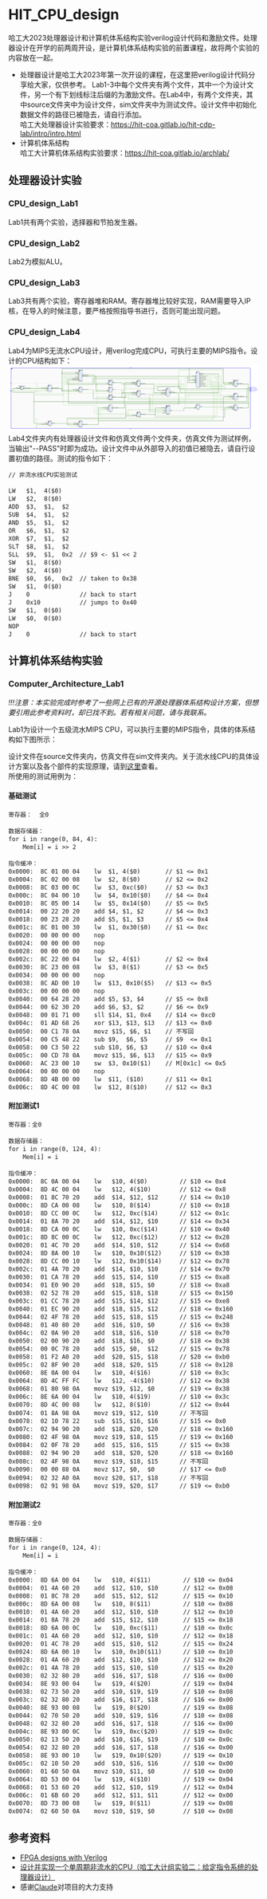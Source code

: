 # HIT_CPU_design
哈工大2023处理器设计和计算机体系结构实验verilog设计代码和激励文件。处理器设计在开学的前两周开设，是计算机体系结构实验的前置课程，故将两个实验的内容放在一起。
- 处理器设计是哈工大2023年第一次开设的课程，在这里把verilog设计代码分享给大家，仅供参考。
Lab1-3中每个文件夹有两个文件，其中一个为设计文件，另一个有下划线标注后缀的为激励文件。在Lab4中，有两个文件夹，其中source文件夹中为设计文件，sim文件夹中为测试文件。设计文件中初始化数据文件的路径已被隐去，请自行添加。 \
哈工大处理器设计实验要求：https://hit-coa.gitlab.io/hit-cdp-lab/intro/intro.html
- 计算机体系结构 \
哈工大计算机体系结构实验要求：https://hit-coa.gitlab.io/archlab/


## 处理器设计实验

### CPU_design_Lab1 ###
Lab1共有两个实验，选择器和节拍发生器。

### CPU_design_Lab2 ###
Lab2为模拟ALU。


### CPU_design_Lab3 ###
Lab3共有两个实验，寄存器堆和RAM。寄存器堆比较好实现，RAM需要导入IP核，在导入的时候注意，要严格按照指导书进行，否则可能出现问题。

### CPU_design_Lab4 ###
Lab4为MIPS无流水CPU设计，用verilog完成CPU，可执行主要的MIPS指令。设计的CPU结构如下：
![图片](./CPU_design_lab4/lab4_arc.png)
Lab4文件夹内有处理器设计文件和仿真文件两个文件夹，仿真文件为测试样例，当输出"--PASS"时即为成功。设计文件中从外部导入的初值已被隐去，请自行设置初值的路径。测试的指令如下：
``` 
// 非流水线CPU实验测试

LW   $1,  4($0)
LW   $2,  8($0)
ADD  $3,  $1,  $2
SUB  $4,  $1,  $2
AND  $5,  $1,  $2
OR   $6,  $1,  $2
XOR  $7,  $1,  $2
SLT  $8,  $1,  $2
SLL  $9,  $1,  0x2  // $9 <- $1 << 2
SW   $1,  8($0)
SW   $2,  4($0)
BNE  $0,  $6,  0x2  // taken to 0x38
SW   $1,  0($0)
J    0              // back to start
J    0x10           // jumps to 0x40
SW   $1,  0($0)
LW   $0,  0($0)
NOP
J    0              // back to start
``` 

## 计算机体系结构实验

### Computer_Architecture_Lab1 ###
*!!!注意：本实验完成时参考了一些网上已有的开源处理器体系结构设计方案，但想要引用此参考资料时，却已找不到。若有相关问题，请与我联系。* 

Lab1为设计一个五级流水MIPS CPU，可以执行主要的MIPS指令，具体的体系结构如下图所示：

设计文件在source文件夹内，仿真文件在sim文件夹内。关于流水线CPU的具体设计方案以及各个部件的实现原理，请到<a href='./Computer_Architecture_lab1/README.md'>这里</a>查看。 \
所使用的测试用例为：
#### 基础测试

```
寄存器：  全0

数据存储器：
for i in range(0, 84, 4):
    Mem[i] = i >> 2

指令缓冲：
0x0000:  8C 01 00 04    lw  $1, 4($0)       // $1 <= 0x1
0x0004:  8C 02 00 08    lw  $2, 8($0)       // $2 <= 0x2
0x0008:  8C 03 00 0C    lw  $3, 0xc($0)     // $3 <= 0x3
0x000c:  8C 04 00 10    lw  $4, 0x10($0)    // $4 <= 0x4
0x0010:  8C 05 00 14    lw  $5, 0x14($0)    // $5 <= 0x5
0x0014:  00 22 20 20    add $4, $1, $2      // $4 <= 0x3
0x0018:  00 23 28 20    add $5, $1, $3      // $5 <= 0x4
0x001c:  8C 01 00 30    lw  $1, 0x30($0)    // $1 <= 0xc
0x0020:  00 00 00 00    nop
0x0024:  00 00 00 00    nop
0x0028:  00 00 00 00    nop
0x002c:  8C 22 00 04    lw  $2, 4($1)       // $2 <= 0x4
0x0030:  8C 23 00 08    lw  $3, 8($1)       // $3 <= 0x5
0x0034:  00 00 00 00    nop
0x0038:  8C AD 00 10    lw  $13, 0x10($5)   // $13 <= 0x5
0x003c:  00 00 00 00    nop
0x0040:  00 64 28 20    add $5, $3, $4      // $5 <= 0x8
0x0044:  00 62 30 20    add $6, $3, $2      // $6 <= 0x9
0x0048:  00 01 71 00    sll $14, $1, 0x4    // $14 <= 0xc0
0x004c:  01 AD 68 26    xor $13, $13, $13   // $13 <= 0x0
0x0050:  00 C1 78 0A    movz $15, $6, $1    // 不写回
0x0054:  00 C5 48 22    sub $9,  $6, $5     // $9  <= 0x1
0x0058:  00 C3 50 22    sub $10, $6, $3     // $10 <= 0x4
0x005c:  00 CD 78 0A    movz $15, $6, $13   // $15 <= 0x9
0x0060:  AC 23 00 10    sw  $3, 0x10($1)    // M[0x1c] <= 0x5
0x0064:  00 00 00 00    nop
0x0068:  8D 4B 00 00    lw  $11, ($10)      // $11 <= 0x1
0x006c:  8D 4C 00 08    lw  $12, 8($10)     // $12 <= 0x3
```

#### 附加测试1

```
寄存器：全0

数据存储器：
for i in range(0, 124, 4):
    Mem[i] = i

指令缓冲：
0x0000:  8C 0A 00 04    lw   $10, 4($0)         // $10 <= 0x4
0x0004:  8D 4C 00 04    lw   $12, 4($10)        // $12 <= 0x8
0x0008:  01 8C 70 20    add  $14, $12, $12      // $14 <= 0x10
0x000c:  8D CA 00 08    lw   $10, 8($14)        // $10 <= 0x18
0x0010:  8D CC 00 0C    lw   $12, 0xc($14)      // $12 <= 0x1c
0x0014:  01 8A 70 20    add  $14, $12, $10      // $14 <= 0x34
0x0018:  8D CA 00 0C    lw   $10, 0xc($14)      // $10 <= 0x40
0x001c:  8D 8C 00 0C    lw   $12, 0xc($12)      // $12 <= 0x28
0x0020:  01 4C 70 20    add  $14, $10, $12      // $14 <= 0x68
0x0024:  8D 8A 00 10    lw   $10, 0x10($12)     // $10 <= 0x38
0x0028:  8D CC 00 10    lw   $12, 0x10($14)     // $12 <= 0x78
0x002c:  01 4A 70 20    add  $14, $10, $10      // $14 <= 0x70
0x0030:  01 CA 78 20    add  $15, $14, $10      // $15 <= 0xa8
0x0034:  01 E0 90 20    add  $18, $15, $0       // $18 <= 0xa8
0x0038:  02 52 78 20    add  $15, $18, $18      // $15 <= 0x150
0x003c:  01 CC 78 20    add  $15, $14, $12      // $15 <= 0xe8
0x0040:  01 EC 90 20    add  $18, $15, $12      // $18 <= 0x160
0x0044:  02 4F 78 20    add  $15, $18, $15      // $15 <= 0x248
0x0048:  01 40 80 20    add  $16, $10, $0       // $16 <= 0x38
0x004c:  02 0A 90 20    add  $18, $16, $10      // $18 <= 0x70
0x0050:  02 00 90 20    add  $18, $16, $0       // $18 <= 0x38
0x0054:  00 0C 78 20    add  $15, $0,  $12      // $15 <= 0x78
0x0058:  01 F2 A0 20    add  $20, $15, $18      // $20 <= 0xb0
0x005c:  02 8F 90 20    add  $18, $20, $15      // $18 <= 0x128
0x0060:  8E 0A 00 04    lw   $10, 4($16)        // $10 <= 0x3c
0x0064:  8D 4C FF FC    lw   $12, -4($10)       // $12 <= 0x38
0x0068:  01 80 98 0A    movz $19, $12, $0       // $19 <= 0x38
0x006c:  8E 6A 00 04    lw   $10, 4($19)        // $10 <= 0x3c
0x0070:  8D 4C 00 08    lw   $12, 8($10)        // $12 <= 0x44
0x0074:  01 8A 98 0A    movz $19, $12, $10      // 不写回
0x0078:  02 10 78 22    sub  $15, $16, $16      // $15 <= 0x0
0x007c:  02 94 90 20    add  $18, $20, $20      // $18 <= 0x160
0x0080:  02 4F 98 0A    movz $19, $18, $15      // $19 <= 0x160
0x0084:  02 0F 78 20    add  $15, $16, $15      // $15 <= 0x38
0x0088:  02 94 90 20    add  $18, $20, $20      // $18 <= 0x160
0x008c:  02 4F 98 0A    movz $19, $18, $15      // 不写回
0x0090:  00 00 88 0A    movz $17, $0,  $0       // $17 <= 0x0
0x0094:  02 32 A0 0A    movz $20, $17, $18      // 不写回
0x0098:  02 91 98 0A    movz $19, $20, $17      // $19 <= 0xb0
```


#### 附加测试2
```
寄存器：全0

数据存储器：
for i in range(0, 124, 4):
    Mem[i] = i

指令缓冲：
0x0000:  8D 6A 00 04    lw   $10, 4($11)         // $10 <= 0x04
0x0004:  01 4A 60 20    add  $12, $10, $10       // $12 <= 0x08
0x0008:  01 8C 78 20    add  $15, $12, $12       // $15 <= 0x10
0x000c:  8D 6A 00 08    lw   $10, 8($11)         // $10 <= 0x08
0x0010:  01 4A 60 20    add  $12, $10, $10       // $12 <= 0x10
0x0014:  01 8A 78 20    add  $15, $12, $10       // $15 <= 0x18
0x0018:  8D 6A 00 0C    lw   $10, 0xc($11)       // $10 <= 0x0c
0x001c:  01 4A 60 20    add  $12, $10, $10       // $12 <= 0x18
0x0020:  01 4C 78 20    add  $15, $10, $12       // $15 <= 0x24
0x0024:  8D 6A 00 10    lw   $10, 0x10($11)      // $10 <= 0x10
0x0028:  01 4A 60 20    add  $12, $10, $10       // $12 <= 0x20
0x002c:  01 4A 78 20    add  $15, $10, $10       // $15 <= 0x20
0x0030:  02 32 80 20    add  $16, $17, $18       // $16 <= 0x00
0x0034:  8E 93 00 04    lw   $19, 4($20)         // $19 <= 0x04
0x0038:  02 73 50 20    add  $10, $19, $19       // $10 <= 0x08
0x003c:  02 32 80 20    add  $16, $17, $18       // $16 <= 0x00
0x0040:  8E 93 00 08    lw   $19, 8($20)         // $19 <= 0x08
0x0044:  02 70 50 20    add  $10, $19, $16       // $10 <= 0x08
0x0048:  02 32 80 20    add  $16, $17, $18       // $16 <= 0x00
0x004c:  8E 93 00 0C    lw   $19, 0xc($20)       // $19 <= 0x0c
0x0050:  02 13 50 20    add  $10, $16, $19       // $10 <= 0x0c
0x0054:  02 32 80 20    add  $16, $17, $18       // $16 <= 0x00
0x0058:  8E 93 00 10    lw   $19, 0x10($20)      // $19 <= 0x10
0x005c:  02 10 50 20    add  $10, $16, $16       // $10 <= 0x00
0x0060:  01 60 50 0A    movz $10, $11, $0        // $10 <= 0x00
0x0064:  8D 53 00 04    lw   $19, 4($10)         // $19 <= 0x04
0x0068:  01 53 60 20    add  $12, $10, $19       // $12 <= 0x04
0x006c:  01 6B 60 20    add  $12, $11, $11       // $12 <= 0x00
0x0070:  8D 73 00 08    lw   $19, 8($11)         // $19 <= 0x08
0x0074:  02 60 50 0A    movz $10, $19, $0        // $10 <= 0x08
```


## 参考资料
- <a href="https://verilogguide.readthedocs.io/en/latest/">FPGA designs with Verilog</a>
- <a href="https://blog.csdn.net/zhang_qing_yun/article/details/121049946">设计并实现一个单周期非流水的CPU（哈工大计组实验二：给定指令系统的处理器设计）</a>
- 感谢<a href="https://claude.ai/chats">Claude</a>对项目的大力支持
